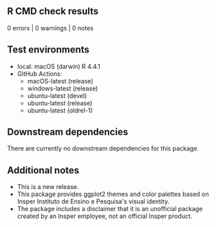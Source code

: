 ## R CMD check results

0 errors | 0 warnings | 0 notes

## Test environments

* local: macOS (darwin) R 4.4.1
* GitHub Actions:
  - macOS-latest (release)
  - windows-latest (release)
  - ubuntu-latest (devel)
  - ubuntu-latest (release)
  - ubuntu-latest (oldrel-1)

## Downstream dependencies

There are currently no downstream dependencies for this package.

## Additional notes

* This is a new release.
* This package provides ggplot2 themes and color palettes based on Insper Instituto de Ensino e Pesquisa's visual identity.
* The package includes a disclaimer that it is an unofficial package created by an Insper employee, not an official Insper product.
